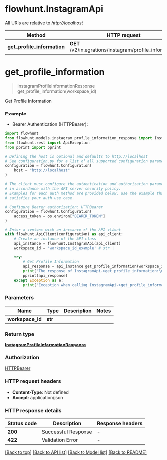 # flowhunt.InstagramApi

All URIs are relative to *http://localhost*

Method | HTTP request | Description
------------- | ------------- | -------------
[**get_profile_information**](InstagramApi.md#get_profile_information) | **GET** /v2/integrations/instagram/profile_information | Get Profile Information


# **get_profile_information**
> InstagramProfileInformationResponse get_profile_information(workspace_id)

Get Profile Information

### Example

* Bearer Authentication (HTTPBearer):

```python
import flowhunt
from flowhunt.models.instagram_profile_information_response import InstagramProfileInformationResponse
from flowhunt.rest import ApiException
from pprint import pprint

# Defining the host is optional and defaults to http://localhost
# See configuration.py for a list of all supported configuration parameters.
configuration = flowhunt.Configuration(
    host = "http://localhost"
)

# The client must configure the authentication and authorization parameters
# in accordance with the API server security policy.
# Examples for each auth method are provided below, use the example that
# satisfies your auth use case.

# Configure Bearer authorization: HTTPBearer
configuration = flowhunt.Configuration(
    access_token = os.environ["BEARER_TOKEN"]
)

# Enter a context with an instance of the API client
with flowhunt.ApiClient(configuration) as api_client:
    # Create an instance of the API class
    api_instance = flowhunt.InstagramApi(api_client)
    workspace_id = 'workspace_id_example' # str | 

    try:
        # Get Profile Information
        api_response = api_instance.get_profile_information(workspace_id)
        print("The response of InstagramApi->get_profile_information:\n")
        pprint(api_response)
    except Exception as e:
        print("Exception when calling InstagramApi->get_profile_information: %s\n" % e)
```



### Parameters


Name | Type | Description  | Notes
------------- | ------------- | ------------- | -------------
 **workspace_id** | **str**|  | 

### Return type

[**InstagramProfileInformationResponse**](InstagramProfileInformationResponse.md)

### Authorization

[HTTPBearer](../README.md#HTTPBearer)

### HTTP request headers

 - **Content-Type**: Not defined
 - **Accept**: application/json

### HTTP response details

| Status code | Description | Response headers |
|-------------|-------------|------------------|
**200** | Successful Response |  -  |
**422** | Validation Error |  -  |

[[Back to top]](#) [[Back to API list]](../README.md#documentation-for-api-endpoints) [[Back to Model list]](../README.md#documentation-for-models) [[Back to README]](../README.md)

